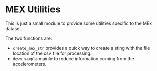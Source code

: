 # MEX Utilities
This is just a small module to provide some utilities specific to the MEx dataset.

The two functions are:
 - `create_mex_str` provides a quick way to create a sting with the file location of the csv file for processing.
 - `down_sample` mainly to reduce information coming from the accelerometers.
